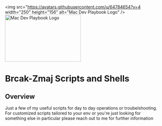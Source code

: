 <img src="https://avatars.githubusercontent.com/u/64784654?v=4 width="250" height="156" alt="Mac Dev Playbook Logo" /> <img src="https://play-lh.googleusercontent.com/TT36Nsjyt0Yn8eyPAXuNK0bJsXmryP9ovsp7qdOy9sulYlr7v2Le5Ckf0I9S3AiaaXs=w240-h480-rw" width="250" height="156" alt="Mac Dev Playbook Logo" />

Brcak-Zmaj Scripts and Shells
==========
                                              

Overview
--------
Just a few of my useful scripts for day to day operations or troubelshooting.
For customized scripts tailored to your env or you're just looking for something else in particular please reach out to me for further information 
